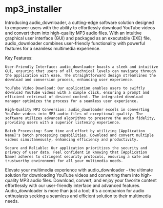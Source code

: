 # mp3_installer
Introducing audio_downloader, a cutting-edge software solution designed to empower users with the ability to effortlessly download YouTube videos and convert them into high-quality MP3 audio files. With an intuitive graphical user interface (GUI) and packaged as an executable (EXE) file, audio_downloader combines user-friendly functionality with powerful features for a seamless multimedia experience.

Key Features:

    User-Friendly Interface: audio_downloader boasts a sleek and intuitive GUI, ensuring that users of all technical levels can navigate through the application with ease. The straightforward design streamlines the download and conversion process, enhancing user experience.

    YouTube Video Download: Our application enables users to swiftly download YouTube videos with a simple click, ensuring a prompt and efficient retrieval of desired content. The integrated download manager optimizes the process for a seamless user experience.

    High-Quality MP3 Conversion: audio_downloader excels in converting YouTube videos into MP3 audio files of exceptional quality. The software utilizes advanced algorithms to preserve the audio fidelity, providing users with a superior listening experience.

    Batch Processing: Save time and effort by utilizing [Application Name]'s batch processing capabilities. Download and convert multiple videos simultaneously, enhancing efficiency and productivity.

    Secure and Reliable: Our application prioritizes the security and privacy of user data. Feel confident in knowing that [Application Name] adheres to stringent security protocols, ensuring a safe and trustworthy environment for all your multimedia needs.

Elevate your multimedia experience with audio_downloader – the ultimate solution for downloading YouTube videos and converting them into high-quality MP3 audio files. Download, convert, and enjoy your favorite content effortlessly with our user-friendly interface and advanced features. Audio_downloader is more than just a tool; it's a companion for audio enthusiasts seeking a seamless and efficient solution to their multimedia needs.
